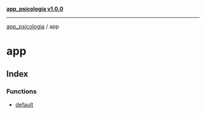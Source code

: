[**app_psicologia v1.0.0**](../README.md)

***

[app_psicologia](../modules.md) / app

# app

## Index

### Functions

- [default](functions/default.md)
